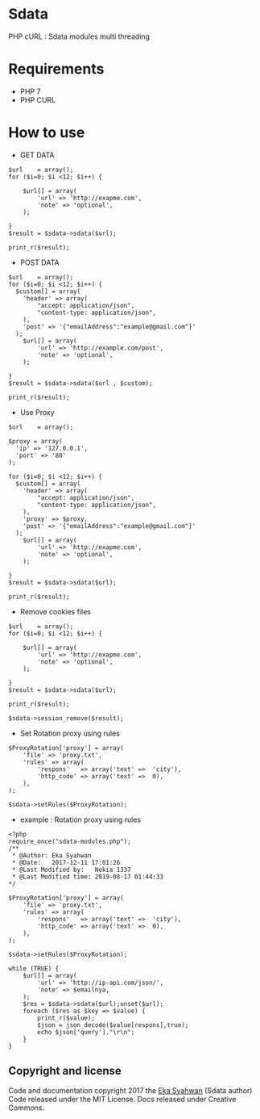 # Sdata 
PHP cURL : Sdata modules multi threading

# Requirements
- PHP 7
- PHP CURL

# How to use 

* GET DATA
```
$url 	= array(); 
for ($i=0; $i <12; $i++) { 

	$url[] = array(
		'url' => 'http://exapme.com',
		'note' => 'optional', 
	);

}
$result = $sdata->sdata($url);

print_r($result);

```

* POST DATA
```
$url 	= array(); 
for ($i=0; $i <12; $i++) { 
  $custom[] = array(
    'header' => array(
        "accept: application/json",
        "content-type: application/json",
    ),
    'post' => '{"emailAddress":"example@gmail.com"}'
  );
	$url[] = array(
		'url' => 'http://example.com/post',
		'note' => 'optional', 
	);

}
$result = $sdata->sdata($url , $custom);

print_r($result);

```
* Use Proxy

```
$url 	= array(); 

$proxy = array(
  'ip' => '127.0.0.1',
  'port' => '80'
);

for ($i=0; $i <12; $i++) { 
  $custom[] = array(
    'header' => array(
        "accept: application/json",
        "content-type: application/json",
    ),
    'proxy' => $proxy,
    'post' => '{"emailAddress":"example@gmail.com"}'
  );
	$url[] = array(
		'url' => 'http://exapme.com',
		'note' => 'optional', 
	);

}
$result = $sdata->sdata($url);

print_r($result);

```

* Remove cookies files
```
$url 	= array(); 
for ($i=0; $i <12; $i++) { 

	$url[] = array(
		'url' => 'http://exapme.com',
		'note' => 'optional', 
	);

}
$result = $sdata->sdata($url);

print_r($result);

$sdata->session_remove($result);

```

* Set Rotation proxy using rules

```
$ProxyRotation['proxy'] = array(
	'file' => 'proxy.txt',
	'rules' => array(
		'respons' 	=> array('text' =>  'city'), 
		'http_code' => array('text' =>  0), 
	), 
);

$sdata->setRules($ProxyRotation);
```
* example : Rotation proxy using rules
```
<?php
require_once("sdata-modules.php");
/**
 * @Author: Eka Syahwan
 * @Date:   2017-12-11 17:01:26
 * @Last Modified by:   Nokia 1337
 * @Last Modified time: 2019-08-17 01:44:33
*/

$ProxyRotation['proxy'] = array(
	'file' => 'proxy.txt',
	'rules' => array(
		'respons' 	=> array('text' =>  'city'), 
		'http_code' => array('text' =>  0), 
	), 
);

$sdata->setRules($ProxyRotation);

while (TRUE) {
	$url[] = array(
		'url' => 'http://ip-api.com/json/',
		'note' => $emailnya, 
	);
	$res = $sdata->sdata($url);unset($url);
	foreach ($res as $key => $value) {
		print_r($value);
		$json = json_decode($value[respons],true);
		echo $json['query']."\r\n";
	}
}
```

## Copyright and license

Code and documentation copyright 2017 the [Eka Syahwan](https://facebook.com/eka.syahwan.id) (Sdata author) Code released under the MIT License. Docs released under Creative Commons.
